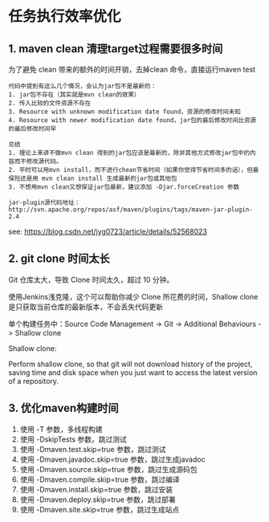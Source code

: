 任务执行效率优化
===
## 1. maven clean 清理target过程需要很多时间
为了避免 clean 带来的额外的时间开销，去掉clean 命令，直接运行maven test 

```
代码中提到有这么几个情况，会认为jar包不是最新的：
1. jar包不存在（其实就是mvn clean的效果）
2. 传入比较的文件资源不存在
3. Resource with unknown modification date found，资源的修改时间未知
4. Resource with newer modification date found，jar包的最后修改时间比资源的最后修改时间早

总结
1. 理论上来讲不做mvn clean 得到的jar包应该是最新的，除非其他方式修改jar包中的内容而不修改源代码。
2. 平时可以用mvn install，而不进行chean节省时间（如果你觉得节省时间多的话），但最保险还是用 mvn clean install 生成最新的jar包或其他包
3. 不想用mvn clean又想保证jar包最新，建议添加 -Djar.forceCreation 参数

jar-plugin源代码地址：http://svn.apache.org/repos/asf/maven/plugins/tags/maven-jar-plugin-2.4
```
see: https://blog.csdn.net/jyg0723/article/details/52568023

## 2. git clone 时间太长
Git 仓库太大，导致 Clone 时间太久，超过 10 分钟。

使用Jenkins浅克隆，这个可以帮助你减少 Clone 所花费的时间，Shallow clone 是只获取当前仓库的最新版本，不会丢失代码更新

单个构建任务中：Source Code Management -> Git -> Additional Behaviours -> Shallow clone

Shallow clone:

Perform shallow clone, so that git will not download history of the project, saving time and disk space when you just want to access the latest version of a repository.



## 3. 优化maven构建时间
1. 使用 -T 参数，多线程构建
2. 使用 -DskipTests 参数，跳过测试
3. 使用 -Dmaven.test.skip=true 参数，跳过测试
4. 使用 -Dmaven.javadoc.skip=true 参数，跳过生成javadoc
5. 使用 -Dmaven.source.skip=true 参数，跳过生成源码包
6. 使用 -Dmaven.compile.skip=true 参数，跳过编译
7. 使用 -Dmaven.install.skip=true 参数，跳过安装
8. 使用 -Dmaven.deploy.skip=true 参数，跳过部署
9. 使用 -Dmaven.site.skip=true 参数，跳过生成站点



